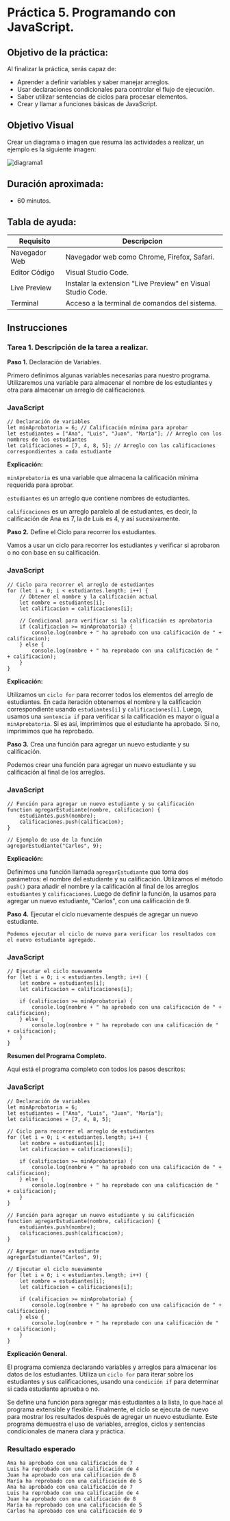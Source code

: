 # Práctica 5. Programando con JavaScript.

## Objetivo de la práctica:
Al finalizar la práctica, serás capaz de:
- Aprender a definir variables y saber manejar arreglos.
- Usar declaraciones condicionales para controlar el flujo de ejecución.
- Saber utilizar sentencias de ciclos para procesar elementos.
- Crear y llamar a funciones básicas de JavaScript.


## Objetivo Visual 
Crear un diagrama o imagen que resuma las actividades a realizar, un ejemplo es la siguiente imagen: 

![diagrama1](../images/img1.png)

## Duración aproximada:
- 60 minutos.

## Tabla de ayuda:
| Requisito | Descripcion|
| --- | --- |
| Navegador Web | Navegador web como Chrome, Firefox, Safari. |
| Editor Código | Visual Studio Code. |
| Live Preview | Instalar la extension "Live Preview" en Visual Studio Code. |
| Terminal | Acceso a la terminal de comandos del sistema. |

## Instrucciones 

### Tarea 1. Descripción de la tarea a realizar.

**Paso 1.** Declaración de Variables.

Primero definimos algunas variables necesarias para nuestro programa. Utilizaremos una variable para almacenar el nombre de los estudiantes y otra para almacenar un arreglo de calificaciones.

### JavaScript
```
// Declaración de variables
let minAprobatoria = 6; // Calificación mínima para aprobar
let estudiantes = ["Ana", "Luis", "Juan", "María"]; // Arreglo con los nombres de los estudiantes
let calificaciones = [7, 4, 8, 5]; // Arreglo con las calificaciones correspondientes a cada estudiante
```

**Explicación:**

`minAprobatoria` es una variable que almacena la calificación mínima requerida para aprobar.

`estudiantes` es un arreglo que contiene nombres de estudiantes.

`calificaciones` es un arreglo paralelo al de estudiantes, es decir, la calificación de Ana es 7, la de Luis es 4, y así sucesivamente.

**Paso 2.** Define el Ciclo para recorrer los estudiantes.

Vamos a usar un ciclo para recorrer los estudiantes y verificar si aprobaron o no con base en su calificación.

### JavaScript
```
// Ciclo para recorrer el arreglo de estudiantes
for (let i = 0; i < estudiantes.length; i++) {
    // Obtener el nombre y la calificación actual
    let nombre = estudiantes[i];
    let calificacion = calificaciones[i];
    
    // Condicional para verificar si la calificación es aprobatoria
    if (calificacion >= minAprobatoria) {
        console.log(nombre + " ha aprobado con una calificación de " + calificacion);
    } else {
        console.log(nombre + " ha reprobado con una calificación de " + calificacion);
    }
}
```

**Explicación:**

Utilizamos un `ciclo for` para recorrer todos los elementos del arreglo de estudiantes.
En cada iteración obtenemos el nombre y la calificación correspondiente usando `estudiantes[i]` y `calificaciones[i]`.
Luego, usamos una `sentencia if` para verificar si la calificación es mayor o igual a `minAprobatoria`. Si es así, imprimimos que el estudiante ha aprobado. Si no, imprimimos que ha reprobado.

**Paso 3.** Crea una función para agregar un nuevo estudiante y su calificación.

Podemos crear una función para agregar un nuevo estudiante y su calificación al final de los arreglos.

### JavaScript
```
// Función para agregar un nuevo estudiante y su calificación
function agregarEstudiante(nombre, calificacion) {
    estudiantes.push(nombre);
    calificaciones.push(calificacion);
}

// Ejemplo de uso de la función
agregarEstudiante("Carlos", 9);
```

**Explicación:**

Definimos una función llamada `agregarEstudiante` que toma dos parámetros: el nombre del estudiante y su calificación.
Utilizamos el método `push()` para añadir el nombre y la calificación al final de los arreglos `estudiantes` y `calificaciones`.
Luego de definir la función, la usamos para agregar un nuevo estudiante, "Carlos", con una calificación de 9.

**Paso 4.** Ejecutar el ciclo nuevamente después de agregar un nuevo estudiante.

    Podemos ejecutar el ciclo de nuevo para verificar los resultados con el nuevo estudiante agregado.

### JavaScript
```
// Ejecutar el ciclo nuevamente
for (let i = 0; i < estudiantes.length; i++) {
    let nombre = estudiantes[i];
    let calificacion = calificaciones[i];
    
    if (calificacion >= minAprobatoria) {
        console.log(nombre + " ha aprobado con una calificación de " + calificacion);
    } else {
        console.log(nombre + " ha reprobado con una calificación de " + calificacion);
    }
}
```

**Resumen del Programa Completo.**
    
Aquí está el programa completo con todos los pasos descritos:

### JavaScript
```
// Declaración de variables
let minAprobatoria = 6;
let estudiantes = ["Ana", "Luis", "Juan", "María"];
let calificaciones = [7, 4, 8, 5];

// Ciclo para recorrer el arreglo de estudiantes
for (let i = 0; i < estudiantes.length; i++) {
    let nombre = estudiantes[i];
    let calificacion = calificaciones[i];
    
    if (calificacion >= minAprobatoria) {
        console.log(nombre + " ha aprobado con una calificación de " + calificacion);
    } else {
        console.log(nombre + " ha reprobado con una calificación de " + calificacion);
    }
}

// Función para agregar un nuevo estudiante y su calificación
function agregarEstudiante(nombre, calificacion) {
    estudiantes.push(nombre);
    calificaciones.push(calificacion);
}

// Agregar un nuevo estudiante
agregarEstudiante("Carlos", 9);

// Ejecutar el ciclo nuevamente
for (let i = 0; i < estudiantes.length; i++) {
    let nombre = estudiantes[i];
    let calificacion = calificaciones[i];
    
    if (calificacion >= minAprobatoria) {
        console.log(nombre + " ha aprobado con una calificación de " + calificacion);
    } else {
        console.log(nombre + " ha reprobado con una calificación de " + calificacion);
    }
}
```

**Explicación General.**

El programa comienza declarando variables y arreglos para almacenar los datos de los estudiantes.
Utiliza un `ciclo for` para iterar sobre los estudiantes y sus calificaciones, usando una `condición if` para determinar si cada estudiante aprueba o no.
    
Se define una función para agregar más estudiantes a la lista, lo que hace al programa extensible y flexible.
Finalmente, el ciclo se ejecuta de nuevo para mostrar los resultados después de agregar un nuevo estudiante.
Este programa demuestra el uso de variables, arreglos, ciclos y sentencias condicionales de manera clara y práctica.


### Resultado esperado

    Ana ha aprobado con una calificación de 7
    Luis ha reprobado con una calificación de 4
    Juan ha aprobado con una calificación de 8
    María ha reprobado con una calificación de 5
    Ana ha aprobado con una calificación de 7
    Luis ha reprobado con una calificación de 4
    Juan ha aprobado con una calificación de 8
    María ha reprobado con una calificación de 5
    Carlos ha aprobado con una calificación de 9
